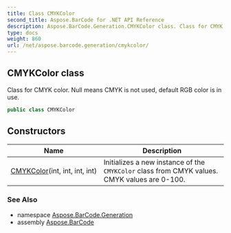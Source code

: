 ```yaml
---
title: Class CMYKColor
second_title: Aspose.BarCode for .NET API Reference
description: Aspose.BarCode.Generation.CMYKColor class. Class for CMYK color. Null means CMYK is not used default RGB color is in use
type: docs
weight: 860
url: /net/aspose.barcode.generation/cmykcolor/
---
```

## CMYKColor class

Class for CMYK color. Null means CMYK is not used, default RGB color is in use.

```csharp
public class CMYKColor
```

## Constructors

| Name | Description |
| --- | --- |
| [CMYKColor](cmykcolor/)(int, int, int, int) | Initializes a new instance of the `CMYKColor` class from CMYK values. CMYK values are 0-100. |

### See Also

* namespace [Aspose.BarCode.Generation](../../aspose.barcode.generation/)
* assembly [Aspose.BarCode](../../)


